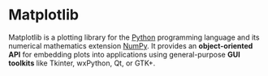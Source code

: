 # Matplotlib
Matplotlib is a plotting library for the [Python](/Python) programming language and its numerical mathematics extension [NumPy](/Numpy). It provides an **object-oriented API** for embedding plots into applications using general-purpose **GUI toolkits** like Tkinter, wxPython, Qt, or GTK+.